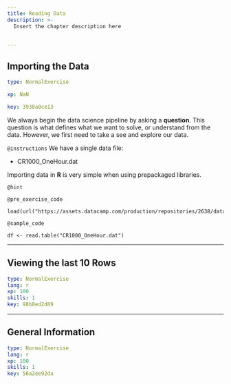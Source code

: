 ```yaml
---
title: Reading Data
description: >-
  Insert the chapter description here


---
```

## Importing the Data

```yaml
type: NormalExercise

xp: NaN

key: 3938a0ce13
```

We always begin the data science pipeline by asking a **question**. This question is what defines what we want to solve, or understand from the data.  However, we first need to take a see and explore our data.

`@instructions`
We have a single data file: 
- CR1000_OneHour.dat


Importing data in  **R** is very simple when using prepackaged libraries.

`@hint`


`@pre_exercise_code`
```{r}
load(url("https://assets.datacamp.com/production/repositories/2638/datasets/7a889124ca4aeb612a4067491b624d4797a16e50/CR1000_OneHour.dat"))
```
`@sample_code`
```{r}
df <- read.table("CR1000_OneHour.dat")
```







---
## Viewing the last 10 Rows

```yaml
type: NormalExercise
lang: r
xp: 100
skills: 1
key: 98b8ed2d89
```














---
## General Information

```yaml
type: NormalExercise
lang: r
xp: 100
skills: 1
key: 56a2ee92da
```













